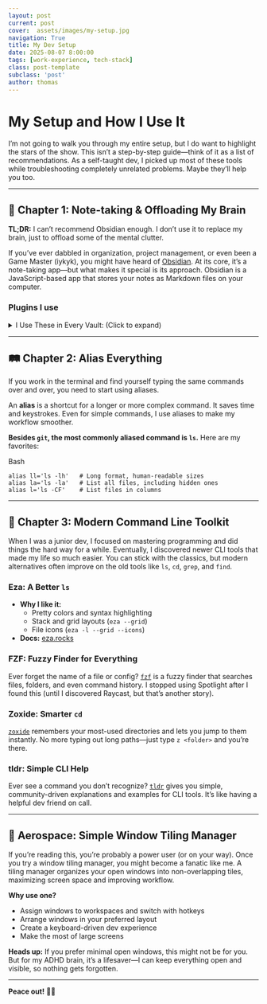 ```yaml
---
layout: post
current: post
cover:  assets/images/my-setup.jpg
navigation: True
title: My Dev Setup
date: 2025-08-07 8:00:00
tags: [work-experience, tech-stack]
class: post-template
subclass: 'post'
author: thomas
---
```


# My Setup and How I Use It

I’m not going to walk you through my entire setup, but I do want to highlight the stars of the show. This isn’t a step-by-step guide—think of it as a list of recommendations. As a self-taught dev, I picked up most of these tools while troubleshooting completely unrelated problems. Maybe they’ll help you too.

---

## 📝 Chapter 1: Note-taking & Offloading My Brain

**TL;DR:** I can’t recommend Obsidian enough. I don’t use it to replace my brain, just to offload some of the mental clutter.

If you’ve ever dabbled in organization, project management, or even been a Game Master (iykyk), you might have heard of [Obsidian](https://obsidian.md/). At its core, it’s a note-taking app—but what makes it special is its approach. Obsidian is a JavaScript-based app that stores your notes as Markdown files on your computer.


<h3 id="sub-title"> Plugins I use</h3>

<details>
<summary>I Use These in Every Vault: (Click to expand)</summary>
    <br />

<summary>Dataview:</summary> |->
    Think of Dataview as a way to turn your notes into a mini-database. It lets you write queries (using a simple language) to pull information from your notes and display it in tables, lists, or even as tasks. For example, you can create a table of all notes tagged with `#project` or list all tasks due this week. It’s perfect for tracking projects, tasks, or any kind of structured data. <br />

<summary>Tasks:</summary> |-> 
    The Tasks plugin supercharges your to-do lists in Obsidian. It lets you create, manage, and query tasks across all your notes. You can filter tasks by status, due date, or tags, and even see them in a summary view. If you like keeping your tasks close to your notes (instead of a separate app), this is a must-have. <br />

<summary>Kanban:</summary>  |-> 
    Kanban brings Trello-style boards right into Obsidian. You can organize your projects visually, moving cards between columns like “To Do,” “In Progress,” and “Done.” It’s great for managing workflows, tracking progress, or just getting a bird’s-eye view of what you’re working on—all without leaving your notes. <br />

</details>

---

## 🛤️ Chapter 2: Alias Everything

If you work in the terminal and find yourself typing the same commands over and over, you need to start using aliases.

An **alias** is a shortcut for a longer or more complex command. It saves time and keystrokes. Even for simple commands, I use aliases to make my workflow smoother.

**Besides `git`, the most commonly aliased command is `ls`.** Here are my favorites:

Bash

```
alias ll='ls -lh'   # Long format, human-readable sizes
alias la='ls -la'   # List all files, including hidden ones
alias l='ls -CF'    # List files in columns
```

---

## 🔨 Chapter 3: Modern Command Line Toolkit

When I was a junior dev, I focused on mastering programming and did things the hard way for a while. Eventually, I discovered newer CLI tools that made my life so much easier. You can stick with the classics, but modern alternatives often improve on the old tools like `ls`, `cd`, `grep`, and `find`.

### **Eza:** A Better `ls`

- **Why I like it:**
    - Pretty colors and syntax highlighting
    - Stack and grid layouts (`eza --grid`)
    - File icons (`eza -l --grid --icons`)
- **Docs:** [eza.rocks](https://eza.rocks/)

### **FZF:** Fuzzy Finder for Everything

Ever forget the name of a file or config? [`fzf`](https://github.com/junegunn/fzf) is a fuzzy finder that searches files, folders, and even command history. I stopped using Spotlight after I found this (until I discovered Raycast, but that’s another story).

### **Zoxide:** Smarter `cd`

[`zoxide`](https://github.com/ajeetdsouza/zoxide) remembers your most-used directories and lets you jump to them instantly. No more typing out long paths—just type `z <folder>` and you’re there.

### **tldr:** Simple CLI Help

Ever see a command you don’t recognize? [`tldr`](https://tldr.sh/) gives you simple, community-driven explanations and examples for CLI tools. It’s like having a helpful dev friend on call.

---

## 🚀 Aerospace: Simple Window Tiling Manager

If you’re reading this, you’re probably a power user (or on your way). Once you try a window tiling manager, you might become a fanatic like me. A tiling manager organizes your open windows into non-overlapping tiles, maximizing screen space and improving workflow.

**Why use one?**

- Assign windows to workspaces and switch with hotkeys
- Arrange windows in your preferred layout
- Create a keyboard-driven dev experience
- Make the most of large screens

**Heads up:** If you prefer minimal open windows, this might not be for you. But for my ADHD brain, it’s a lifesaver—I can keep everything open and visible, so nothing gets forgotten.

---

**Peace out!** 🫶🏻
